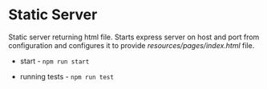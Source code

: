 # Static Server

Static server returning html file.
Starts express server on host and port from configuration and configures it to provide _resources/pages/index.html_ file.

* start - ``npm run start``

* running tests - ``npm run test``
